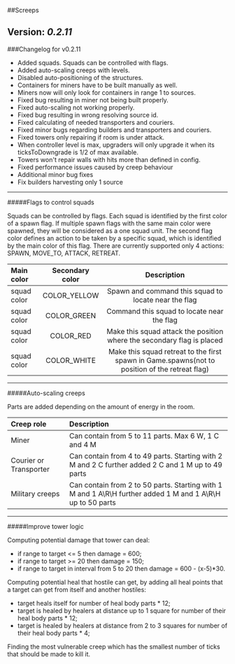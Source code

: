 ##Screeps

Version: _0.2.11_
-------
###Changelog for v0.2.11

- Added squads. Squads can be controlled with flags.
- Added auto-scaling creeps with levels.
- Disabled auto-positioning of the structures.
- Containers for miners have to be built manually as well.
- Miners now will only look for containers in range 1 to sources.
- Fixed bug resulting in miner not being built properly.
- Fixed auto-scaling not working properly.
- Fixed bug resulting in wrong resolving source id.
- Fixed calculating of needed transporters and couriers.
- Fixed minor bugs regarding builders and transporters and couriers.
- Fixed towers only repairing if room is under attack.
- When controller level is max, upgraders will only upgrade it when its ticksToDowngrade is 1/2 of max available.
- Towers won't repair walls with hits more than defined in config.
- Fixed performance issues caused by creep behaviour
- Additional minor bug fixes
- Fix builders harvesting only 1 source

-------
#####Flags to control squads

Squads can be controlled by flags. 
Each squad is identified by the first color of a spawn flag. If multiple spawn flags with the same main color were spawned, they will be considered as a one squad unit.
The second flag color defines an action to be taken by a specific squad, which is identified by the main color of this flag.
There are currently supported only 4 actions: SPAWN, MOVE_TO, ATTACK, RETREAT.

| Main color      | Secondary color  | Description |
|:-----------|:----------:|:------------:|
| squad color     | COLOR_YELLOW| Spawn and command this squad to locate near the flag|
| squad color      | COLOR_GREEN| Command this squad to locate near the flag|
| squad color      | COLOR_RED  | Make this squad attack the position where the secondary flag is placed |
| squad color      | COLOR_WHITE| Make this squad retreat to the first spawn in Game.spawns(not to position of the retreat flag) |

-------
#####Auto-scaling creeps

Parts are added depending on the amount of energy in the room.

| Creep role      | Description |
|:-----------|:------------|
| Miner     | Can contain from 5 to 11 parts. Max 6 W, 1 C and 4 M|
| Courier or Transporter     | Can contain from 4 to 49 parts. Starting with 2 M and 2 C further added 2 C and 1 M up to 49 parts|
| Military creeps      | Can contain from 2 to 50 parts. Starting with 1 M and 1 A\R\H further added 1 M and 1 A\R\H up to 50 parts |

-------
#####Improve tower logic

Computing potential damage that tower can deal:
- if range to target <= 5 then damage = 600;
- if range to target >= 20 then damage = 150;
- if range to target in interval from 5 to 20 then damage = 600 - (x-5)*30.

Computing potential heal that hostile can get, by adding all heal points that a target can get from itself and another hostiles:
- target heals itself for number of heal body parts * 12;
- target is healed by healers at distance up to 1 square for number of their heal body parts * 12;
- target is healed by healers at distance from 2 to 3 squares for number of their heal body parts * 4;

Finding the most vulnerable creep which has the smallest number of ticks that should be made to kill it.